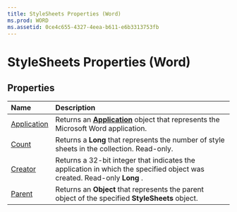 ```yaml
---
title: StyleSheets Properties (Word)
ms.prod: WORD
ms.assetid: 0ce4c655-4327-4eea-b611-e6b3313753fb
---
```



# StyleSheets Properties (Word)

## Properties



|**Name**|**Description**|
|:-----|:-----|
|[Application](stylesheets-application-property-word.md)|Returns an  **[Application](application-object-word.md)** object that represents the Microsoft Word application.|
|[Count](stylesheets-count-property-word.md)|Returns a  **Long** that represents the number of style sheets in the collection. Read-only.|
|[Creator](stylesheets-creator-property-word.md)|Returns a 32-bit integer that indicates the application in which the specified object was created. Read-only  **Long** .|
|[Parent](stylesheets-parent-property-word.md)|Returns an  **Object** that represents the parent object of the specified **StyleSheets** object.|

